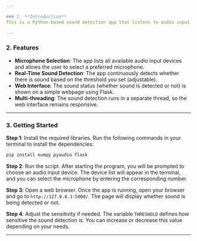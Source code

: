 ```yaml
---

### 1. **Introduction**
This is a Python-based sound detection app that listens to audio input from a selected microphone. It processes the audio in real time to detect whether there is sound (based on a set threshold) and updates this status on a web interface. The app uses libraries like `numpy` for processing, `pyaudio` for capturing sound, and `Flask` to serve a web page that displays the sound detection status.

---
```


### 2. **Features**
- **Microphone Selection**: The app lists all available audio input devices and allows the user to select a preferred microphone.
- **Real-Time Sound Detection**: The app continuously detects whether there is sound based on the threshold you set (adjustable).
- **Web Interface**: The sound status (whether sound is detected or not) is shown on a simple webpage using Flask.
- **Multi-threading**: The sound detection runs in a separate thread, so the web interface remains responsive.

---

### 3. **Getting Started**
**Step 1**: Install the required libraries. Run the following commands in your terminal to install the dependencies:
```bash
pip install numpy pyaudio flask
```

**Step 2**: Run the script. After starting the program, you will be prompted to choose an audio input device. The device list will appear in the terminal, and you can select the microphone by entering the corresponding number.

**Step 3**: Open a web browser. Once the app is running, open your browser and go to `http://127.0.0.1:5000/`. The page will display whether sound is being detected or not.

**Step 4**: Adjust the sensitivity if needed. The variable `THRESHOLD` defines how sensitive the sound detection is. You can increase or decrease this value depending on your needs.

---
